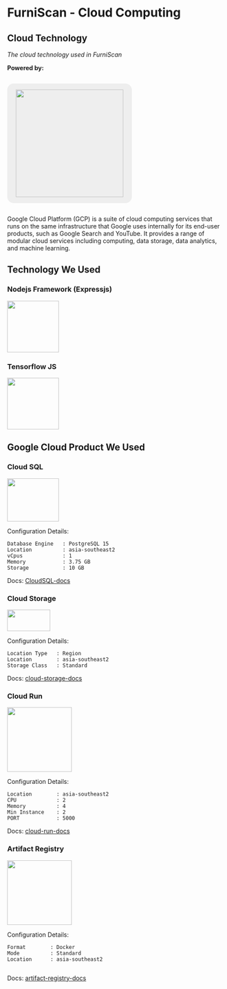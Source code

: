 # FurniScan - Cloud Computing

## Cloud Technology

_The cloud technology used in FurniScan_

**Powered by:**

<p style="text-align: center; background-color: #eee; display: inline-block; padding: 14px 20px; border-radius: 15px;">
<img src="https://upload.wikimedia.org/wikipedia/commons/5/51/Google_Cloud_logo.svg" width="250"/>
</p>

Google Cloud Platform (GCP) is a suite of cloud computing services that runs on the same infrastructure that Google uses internally for its end-user products, such as Google Search and YouTube. It provides a range of modular cloud services including computing, data storage, data analytics, and machine learning.

## Technology We Used

### Nodejs Framework (Expressjs)

<img src="https://upload.wikimedia.org/wikipedia/commons/6/64/Expressjs.png" width="120"/>

### Tensorflow JS

<img src="https://www.tensorflow.org/static/site-assets/images/project-logos/tensorflow-js-logo-social.png" width="120"/>

## Google Cloud Product We Used

### Cloud SQL

<img src="https://dbdb.io/media/logos/Cloud_SQL.png" width="120" height="100"/>

Configuration Details:

```
Database Engine   : PostgreSQL 15
Location          : asia-southeast2
vCpus             : 1
Memory            : 3.75 GB
Storage           : 10 GB
```

Docs: [CloudSQL-docs](https://cloud.google.com/sql/docs)

### Cloud Storage

<img src="https://symbols.getvecta.com/stencil_4/47_google-cloud-storage.fee263d33a.svg" width="100" height="50"/>

Configuration Details: 

```
Location Type   : Region
Location        : asia-southeast2
Storage Class   : Standard
```

Docs: [cloud-storage-docs](https://cloud.google.com/storage/docs)

### Cloud Run

<img src="https://static-00.iconduck.com/assets.00/google-cloud-run-icon-512x460-knkc4eyx.png" width="150" height="150"/>

Configuration Details:

```
Location        : asia-southeast2
CPU             : 2
Memory          : 4
Min Instance    : 2
PORT            : 5000

```

Docs: [cloud-run-docs](https://cloud.google.com/run/docs)

### Artifact Registry

<img src="https://techconative.com/images/blog/gcp-artifact-registry/artifact-registry-logo.svg" width="150" height="150"/>

Configuration Details:

```
Format        : Docker
Mode          : Standard
Location      : asia-southeast2


```

Docs: [artifact-registry-docs](https://cloud.google.com/artifact-registry/docs)
